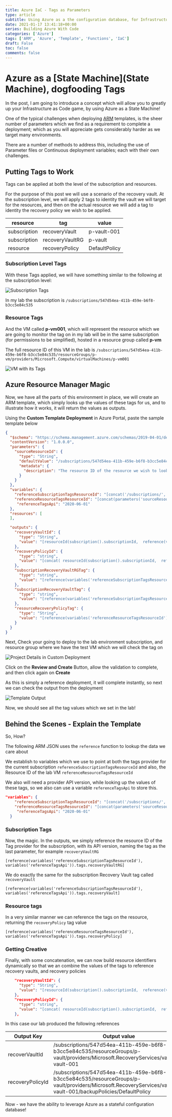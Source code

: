 ```yaml
---
title: Azure IaC - Tags as Parameters
type: article 
subtitle: Using Azure as a the configuration database, for Infrastructure, by treating Tags as Key Value Pairs.
date: 2021-01-17 13:41:18+00:00
series: Building Azure With Code
categories: ['Azure']
tags: ['ARM', 'Azure', 'Template', 'Functions', 'IaC']
draft: False
toc: false 
comments: false 
---
```


# Azure as a [State Machine](State Machine), dogfooding Tags

In the post, I am going to introduce a concept which will allow you to greatly up your Infrastructure as Code game, by using Azure as a State Machine!

One of the typical challenges when deploying [ARM](ARM) templates, is the sheer number of parameters which we find as a requirement to complete a deployment; which as you will appreciate gets considerably harder as we target many environments.

There are a number of methods to address this, including the use of Parameter files or Continuous deployment variables; each with their own challenges. 

## Putting Tags to Work

Tags can be applied at both the level of the subscription and resources.

For the purpose of this post we will use a scenario of the recovery vault. At the subscription level, we will apply 2 tags to identity the vault we will target for the resources, and then on the actual resource we will add a tag to identity the recovery policy we wish to be applied.

|resource | tag | value |
|---|---|---|
|subscription | recoveryVault      | p-vault-001
|subscription | recoveryVaultRG    | p-vault
|resource     | recoveryPolicy     | DefaultPolicy

### Subscription Level Tags

With these Tags applied, we will have something similar to the following at the subscription level:

![Subscription Tags](blog/assets/iac-state-azure_tags_2021-07-27-12-38-12.png)

In my lab the subscription is `/subscriptions/547d54ea-411b-459e-b6f8-b3cc5e84c535`

### Resource Tags

And the VM called **p-vm001**, which will represent the resource which we are going to monitor the tag on in my lab will be in the same subscription (for permissions to be simplified), hosted in a resource group called **p-vm**

The full resource ID of this VM in the lab is `/subscriptions/547d54ea-411b-459e-b6f8-b3cc5e84c535/resourceGroups/p-vm/providers/Microsoft.Compute/virtualMachines/p-vm001`

![VM with its Tags](blog/assets/iac-state-azure_tags_2021-07-27-12-43-35.png)

## Azure Resource Manager Magic

Now, we have all the parts of this environment in place, we will create an ARM template, which simply looks up the values of these tags for us, and to illustrate how it works, it will return the values as outputs.

Using the **Custom Template Deployment** in Azure Portal, paste the sample template below

```json
{
  "$schema": "https://schema.management.azure.com/schemas/2019-04-01/deploymentTemplate.json#",
  "contentVersion": "1.0.0.0",
  "parameters": {
    "sourceResourceId": {
      "type": "String",
      "defaultValue": "/subscriptions/547d54ea-411b-459e-b6f8-b3cc5e84c535/resourceGroups/p-vm/providers/Microsoft.Compute/virtualMachines/p-vm001",
      "metadata": {
        "description": "The resource ID of the resource we wish to look up a tag from."
      }
    }
  },
  "variables": {
    "referenceSubscriptionTagsResourceId": "[concat('/subscriptions/', subscription().subscriptionId, '/providers/Microsoft.Resources/tags/default')]",
    "referenceResourceTagsResourceId": "[concat(parameters('sourceResourceId'),'/providers/Microsoft.Resources/tags/default')]",
     "referenceTagsApi": "2020-06-01"
  },
  "resources": [
  ],

  "outputs": {
    "recoveryVaultId": {
      "type": "String",
      "value": "[resourceId(subscription().subscriptionId,  reference(variables('referenceSubscriptionTagsResourceId'), variables('referenceTagsApi')).tags.recoveryVaultRG ,'Microsoft.RecoveryServices/vaults',  reference(variables('referenceSubscriptionTagsResourceId'), variables('referenceTagsApi')).tags.recoveryVault) ]"
    },
    "recoveryPolicyId": {
      "type": "string",
      "value": "[concat( resourceId(subscription().subscriptionId,  reference(variables('referenceSubscriptionTagsResourceId'), variables('referenceTagsApi')).tags.recoveryVaultRG ,'Microsoft.RecoveryServices/vaults',  reference(variables('referenceSubscriptionTagsResourceId'), variables('referenceTagsApi')).tags.recoveryVault), '/backupPolicies/', reference(variables('referenceResourceTagsResourceId'), variables('referenceTagsApi')).tags.recoveryPolicy )]"
    },
    "subscriptionRecoveryVaultRGTag": {
      "type": "string",
      "value": "[reference(variables('referenceSubscriptionTagsResourceId'), variables('referenceTagsApi')).tags.recoveryVaultRG]"
    },
    "subscriptionRecoveryVaultTag": {
      "type": "string",
      "value": "[reference(variables('referenceSubscriptionTagsResourceId'), variables('referenceTagsApi')).tags.recoveryVault]"
    },
    "resourceRecoveryPolicyTag": {
      "type": "String",
      "value": "[reference(variables('referenceResourceTagsResourceId'), variables('referenceTagsApi')).tags.recoveryPolicy]"
    }
  }
}
```
Next, Check your going to deploy to the lab environment subscription, and resource group where we have the test VM which we will check the tag on

![Project Details in Custom Deployment](blog/assets/iac-state-azure_tags_2021-07-27-12-52-12.png)

Click on the **Review and Create** Button, allow the validation to complete, and then click again on **Create**

As this is simply a reference deployment, it will complete instantly, so next we can check the output from the deployment

![Template Output](blog/assets/iac-state-azure_tags_2021-07-27-12-54-16.png)

Now, we should see all the tag values which we set in the lab!
## Behind the Scenes - Explain the Template

So, How? 

The following ARM JSON uses the `reference` function to lookup the data we care about

We establish to variables which we use to point at both the tags provider for the current subscription `referenceSubscriptionTagsResourceId` and also, the Resource ID of the lab VM `referenceResourceTagsResourceId`

We also will need a provider API version, while looking up the values of these tags, so we also can use a variable `referenceTagsApi` to store this.

```json
"variables": {
    "referenceSubscriptionTagsResourceId": "[concat('/subscriptions/', subscription().subscriptionId, '/providers/Microsoft.Resources/tags/default')]",
    "referenceResourceTagsResourceId": "[concat(parameters('sourceResourceId'),'/providers/Microsoft.Resources/tags/default')]",
     "referenceTagsApi": "2020-06-01"
  }
```

### Subscription Tags

Now, the magic. In the outputs, we simply reference the resource ID of the Tag provider for the subscription, with its API version, naming the tag as the last parameter, for example `recoveryVaultRG`

`[reference(variables('referenceSubscriptionTagsResourceId'), variables('referenceTagsApi')).tags.recoveryVaultRG]`

We do exactly the same for the subscription Recovery Vault tag called `recoveryVault`

`[reference(variables('referenceSubscriptionTagsResourceId'), variables('referenceTagsApi')).tags.recoveryVault]`

### Resource tags

In a very similar manner we can reference the tags on the resource, returning the `recoveryPolicy` tag value

`[reference(variables('referenceResourceTagsResourceId'), variables('referenceTagsApi')).tags.recoveryPolicy]`

### Getting Creative

Finally, with some concatenation, we can now build resource identifiers dynamically so that we an combine the values of the tags to reference recovery vaults, and recovery policies 

```json
    "recoveryVaultId": {
      "type": "String",
      "value": "[resourceId(subscription().subscriptionId,  reference(variables('referenceSubscriptionTagsResourceId'), variables('referenceTagsApi')).tags.recoveryVaultRG ,'Microsoft.RecoveryServices/vaults',  reference(variables('referenceSubscriptionTagsResourceId'), variables('referenceTagsApi')).tags.recoveryVault) ]"
    },
    "recoveryPolicyId": {
      "type": "string",
      "value": "[concat( resourceId(subscription().subscriptionId,  reference(variables('referenceSubscriptionTagsResourceId'), variables('referenceTagsApi')).tags.recoveryVaultRG ,'Microsoft.RecoveryServices/vaults',  reference(variables('referenceSubscriptionTagsResourceId'), variables('referenceTagsApi')).tags.recoveryVault), '/backupPolicies/', reference(variables('referenceResourceTagsResourceId'), variables('referenceTagsApi')).tags.recoveryPolicy )]"
    },

```

In this case our lab produced the following references

|Output Key | Output value |
|---|---|
|recoverVaultId|/subscriptions/547d54ea-411b-459e-b6f8-b3cc5e84c535/resourceGroups/p-vault/providers/Microsoft.RecoveryServices/vaults/p-vault-001
|recoveryPolicyId|/subscriptions/547d54ea-411b-459e-b6f8-b3cc5e84c535/resourceGroups/p-vault/providers/Microsoft.RecoveryServices/vaults/p-vault-001/backupPolicies/DefaultPolicy

Now - we have the ability to leverage Azure as a stateful configuration database!